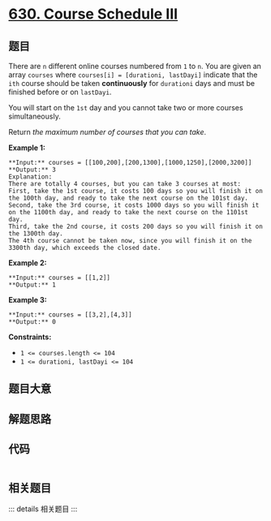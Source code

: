 # [630. Course Schedule III](https://leetcode.com/problems/course-schedule-iii)

## 题目

There are `n` different online courses numbered from `1` to `n`. You are given
an array `courses` where `courses[i] = [durationi, lastDayi]` indicate that
the `ith` course should be taken **continuously** for `durationi` days and
must be finished before or on `lastDayi`.

You will start on the `1st` day and you cannot take two or more courses
simultaneously.

Return _the maximum number of courses that you can take_.



**Example 1:**

    
    
    **Input:** courses = [[100,200],[200,1300],[1000,1250],[2000,3200]]
    **Output:** 3
    Explanation: 
    There are totally 4 courses, but you can take 3 courses at most:
    First, take the 1st course, it costs 100 days so you will finish it on the 100th day, and ready to take the next course on the 101st day.
    Second, take the 3rd course, it costs 1000 days so you will finish it on the 1100th day, and ready to take the next course on the 1101st day. 
    Third, take the 2nd course, it costs 200 days so you will finish it on the 1300th day. 
    The 4th course cannot be taken now, since you will finish it on the 3300th day, which exceeds the closed date.
    

**Example 2:**

    
    
    **Input:** courses = [[1,2]]
    **Output:** 1
    

**Example 3:**

    
    
    **Input:** courses = [[3,2],[4,3]]
    **Output:** 0
    



**Constraints:**

  * `1 <= courses.length <= 104`
  * `1 <= durationi, lastDayi <= 104`


## 题目大意

## 解题思路

## 代码

```javascript

```

## 相关题目

::: details 相关题目
:::

